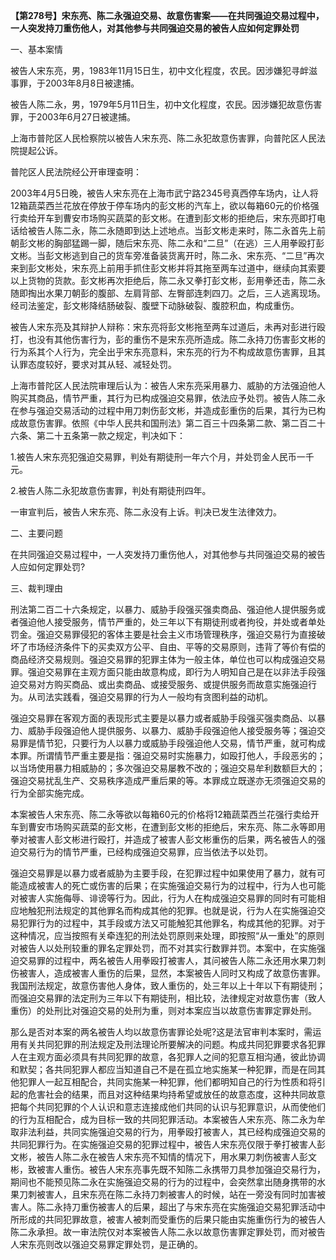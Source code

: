 **【第278号】宋东亮、陈二永强迫交易、故意伤害案——在共同强迫交易过程中，一人突发持刀重伤他人，对其他参与共同强迫交易的被告人应如何定罪处罚**

一、基本案情

被告人宋东亮，男，1983年11月15日生，初中文化程度，农民。因涉嫌犯寻衅滋事罪，于2003年8月8日被逮捕。

被告人陈二永，男，1979年5月11日生，初中文化程度，农民。因涉嫌犯故意伤害罪，于2003年6月27日被逮捕。

上海市普陀区人民检察院以被告人宋东亮、陈二永犯故意伤害罪，向普陀区人民法院提起公诉。

普陀区人民法院经公开审理查明：

2003年4月5日晚，被告人宋东亮在上海市武宁路2345号真西停车场内，让人将12箱蔬菜西兰花放在停放于停车场内的彭文彬的汽车上，欲以每箱60元的价格强行卖给开车到曹安市场购买蔬菜的彭文彬。在遭到彭文彬的拒绝后，宋东亮即打电话给被告人陈二永，陈二永随即到达上述地点。当彭文彬走来时，陈二永首先上前朝彭文彬的胸部猛踢一脚，随后宋东亮、陈二永和“二旦”（在逃）三人用拳殴打彭文彬。当彭文彬逃到自己的货车旁准备装货离开时，陈二永、宋东亮、“二旦”再次来到彭文彬处，宋东亮上前用手抓住彭文彬并将其拖至两车过道中，继续向其索要以上货物的货款。彭文彬再次拒绝后，陈二永又拳打彭文彬，彭用拳还击，陈二永随即掏出水果刀朝彭的腹部、左肩背部、左臀部连刺四刀。之后，三人逃离现场。经司法鉴定，彭文彬降结肠破裂、腹壁下动脉破裂、腹腔积血，构成重伤。

被告人宋东亮及其辩护人辩称：宋东亮将彭文彬拖至两车过道后，未再对彭进行殴打，也没有其他伤害行为，彭的重伤不是宋东亮所造成。陈二永持刀伤害彭文彬的行为系其个人行为，完全出乎宋东亮意料，宋东亮的行为不构成故意伤害罪，且其认罪态度较好，要求对其从轻、减轻处罚。

上海市普陀区人民法院审理后认为：被告人宋东亮采用暴力、威胁的方法强迫他人购买其商品，情节严重，其行为已构成强迫交易罪，依法应予处罚。被告人陈二永在参与强迫交易活动的过程中用刀刺伤彭文彬，并造成彭重伤的后果，其行为已构成故意伤害罪。依照《中华人民共和国刑法》第二百三十四条第二款、第二百二十六条、第二十五条第一款之规定，判决如下：

1.被告人宋东亮犯强迫交易罪，判处有期徒刑一年六个月，并处罚金人民币一千元。

2.被告人陈二永犯故意伤害罪，判处有期徒刑四年。

一审宣判后，被告人宋东亮、陈二永没有上诉。判决已发生法律效力。

二、主要问题

在共同强迫交易过程中，一人突发持刀重伤他人，对其他参与共同强迫交易的被告人应如何定罪处罚?

三、裁判理由

刑法第二百二十六条规定，以暴力、威胁手段强买强卖商品、强迫他人提供服务或者强迫他人接受服务，情节严重的，处三年以下有期徒刑或者拘役，并处或者单处罚金。强迫交易罪侵犯的客体主要是社会主义市场管理秩序，强迫交易行为直接破坏了市场经济条件下的买卖双方公平、自由、平等的交易原则，违背了等价有偿的商品经济交易规则。强迫交易罪的犯罪主体为一般主体，单位也可以构成强迫交易罪。强迫交易罪在主观方面只能由故意构成，即行为人明知自己是在以非法手段强迫交易对方购买商品、或出卖商品、或接受服务、或提供服务而故意实施强迫行为。从司法实践看，强迫交易罪的行为人一般均有贪图利益的动机。

强迫交易罪在客观方面的表现形式主要是以暴力或者威胁手段强买强卖商品、以暴力、威胁手段强迫他人提供服务、以暴力、威胁手段强迫他人接受服务等；强迫交易罪是情节犯，只要行为人以暴力或威胁手段强迫他人交易，情节严重，就可构成本罪。所谓情节严重主要是指：强迫交易时实施暴力，如殴打他人，手段恶劣的；以当场使用暴力相威胁的；多次强迫交易屡教不改的；强迫交易牟利数额巨大的；强迫交易扰乱生产、交易秩序造成严重后果的等。本罪成立既遂亦无须强迫交易的行为全部实施完成。

本案被告人宋东亮、陈二永等欲以每箱60元的价格将12箱蔬菜西兰花强行卖给开车到曹安市场购买蔬菜的彭文彬，在遭到彭文彬的拒绝后，宋东亮、陈二永等即用拳对被害人彭文彬进行殴打，并造成了被害人彭文彬重伤的后果，两名被告人的强迫交易行为的情节严重，已经构成强迫交易罪，应当依法予以处罚。

强迫交易罪是以暴力或者威胁为主要手段，在犯罪过程中如果使用了暴力，就有可能造成被害人的死亡或伤害的后果；在实施强迫交易行为的过程中，行为人也可能对被害人实施侮辱、诽谤等行为。因此，行为人在构成强迫交易罪的同时有可能相应地触犯刑法规定的其他罪名而构成其他的犯罪。也就是说，行为人在实施强迫交易犯罪行为的过程中，其手段或方法又可能触犯其他罪名，构成其他的犯罪。对于这种情况，应当按照有关牵连犯的刑法处罚原则来处理，即按照“从一重处”的原则对被告人以处刑较重的罪名定罪处罚，而不对其实行数罪并罚。本案中，在实施强迫交易罪的过程中，两名被告人用拳殴打被害人，其问被告人陈二永还用水果刀刺伤被害人，造成被害人重伤的后果，显然，本案被告人同时又构成了故意伤害罪。我国刑法规定，故意伤害他人身体，致人重伤的，处三年以上十年以下有期徒刑；而强迫交易罪的法定刑为三年以下有期徒刑，相比较，法律规定对故意伤害（致人重伤）的处刑比对强迫交易的处刑为重，则对本案应当以故意伤害罪定罪处刑。

那么是否对本案的两名被告人均以故意伤害罪论处呢?这是法官审判本案时，需运用有关共同犯罪的刑法规定及刑法理论所要解决的问题。构成共同犯罪要求各犯罪人在主观方面必须具有共同犯罪的故意，各犯罪人之间的犯意互相沟通，彼此协调和默契；各共同犯罪人都应当知道自己不是在孤立地实施某一种犯罪，而是在同其他犯罪人一起互相配合，共同实施某一种犯罪，他们都明知自己的行为性质和将引起的危害社会的结果，而且对这种结果均持希望或放任的故意态度，这种共同故意把每个共同犯罪的个人认识和意志连接成他们共同的认识与犯罪意识，从而使他们的行为互相配合，成为目标一致的共同犯罪活动。本案被告人宋东亮、陈二永为牟取非法利益，共同实施强迫交易的行为，用拳殴打被害人，其已经构成强迫交易的共同犯罪行为。在实施强迫交易的犯罪过程中，被告人宋东亮仅限于拳打被害人彭文彬，被告人陈二永在被告人宋东亮不知情的情况下，用水果刀刺伤被害人彭文彬，致被害人重伤。被告人宋东亮事先既不知陈二永携带刀具参加强迫交易行为，期间也不能预见陈二永在实施强迫交易的行为的过程中，会突然拿出随身携带的水果刀刺被害人，且宋东亮在陈二永持刀刺被害人的时候，站在一旁没有同时加害被害人。陈二永持刀重伤被害人的后果，超出了与宋东亮在实施强迫交易犯罪活动中所形成的共同犯罪故意，被害人被刺而受重伤的后果只能由实施重伤行为的被告人陈二永承担。故一审法院仅对本案被告人陈二永以故意伤害罪定罪处罚，而对被告人宋东亮则改以强迫交易罪定罪处罚，是正确的。